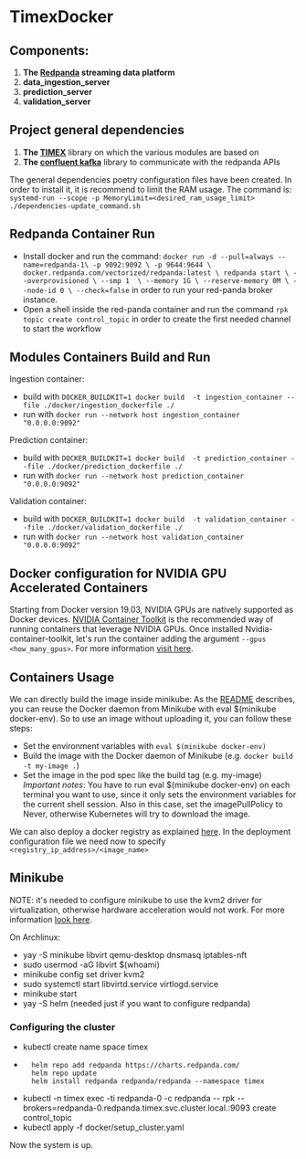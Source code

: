 # TimexDocker

## **Components**:

1. **The [Redpanda](https://redpanda.com/) streaming data platform**
2. **data_ingestion_server**
3. **prediction_server**
4. **validation_server**

## **Project general dependencies**

1. **The [TIMEX](https://github.com/AlexMV12/TIMEX)** library on which the various modules are based on
2. **The [confluent kafka](https://docs.confluent.io/platform/current/clients/confluent-kafka-python/html/index.html#)** library to communicate with the redpanda APIs

The general dependencies poetry configuration files have been created. In order to install it, it is recommend to limit the RAM usage. The command is:
`systemd-run --scope -p MemoryLimit=<desired_ram_usage_limit> ./dependencies-update_command.sh`

## **Redpanda Container Run**

- Install docker and run the command:
  ```docker run -d --pull=always --name=redpanda-1\ -p 9092:9092 \ -p 9644:9644 \ docker.redpanda.com/vectorized/redpanda:latest \ redpanda start \ --overprovisioned \ --smp 1  \ --memory 1G \ --reserve-memory 0M \ --node-id 0 \ --check=false```
  in order to run your red-panda broker instance.
- Open a shell inside the red-panda container and run the command `rpk topic create control_topic` in order to create the first needed channel to start the workflow

## Modules Containers Build and Run

Ingestion container:

* build with `DOCKER_BUILDKIT=1 docker build  -t ingestion_container --file ./docker/ingestion_dockerfile ./`
* run with `docker run --network host ingestion_container "0.0.0.0:9092"`


Prediction container:

* build with `DOCKER_BUILDKIT=1 docker build  -t prediction_container --file ./docker/prediction_dockerfile ./`
* run with `docker run --network host prediction_container "0.0.0.0:9092"`


Validation container:

* build with `DOCKER_BUILDKIT=1 docker build  -t validation_container --file ./docker/validation_dockerfile ./`
* run with `docker run --network host validation_container "0.0.0.0:9092"`


## **Docker configuration for NVIDIA GPU Accelerated Containers**

Starting from Docker version 19.03, NVIDIA GPUs are natively supported as Docker devices.
[NVIDIA Container Toolkit](https://docs.nvidia.com/datacenter/cloud-native/container-toolkit/install-guide.html) is the recommended way of running containers that leverage NVIDIA GPUs.
Once installed Nvidia-container-toolkit, let's run the container adding the argument `--gpus <how_many_gpus>`.
For more information [visit here](https://wiki.archlinux.org/titleDocker#Run_GPU_accelerated_Docker_containers_with_NVIDIA_GPUs).


## **Containers Usage**

We can directly build the image inside minikube:
As the [README](https://github.com/kubernetes/minikube/blob/0c616a6b42b28a1aab8397f5a9061f8ebbd9f3d9/README.md#reusing-the-docker-daemon) describes, you can reuse the Docker daemon from Minikube with eval $(minikube docker-env). So to use an image without uploading it, you can follow these steps:

- Set the environment variables with `eval $(minikube docker-env)`
- Build the image with the Docker daemon of Minikube (e.g. `docker build -t my-image .`)
- Set the image in the pod spec like the build tag (e.g. my-image)
  *Important notes*: You have to run eval $(minikube docker-env) on each terminal you want to use, since it only sets the environment variables for the current shell session. Also in this case, set the imagePullPolicy to Never, otherwise Kubernetes will try to download the image.

We can also deploy a docker registry as explained [here](https://docs.docker.com/registry/deploying/).
In the deployment configuration file we need now to specify `<registry_ip_address>/<image_name>`


## **Minikube**

NOTE: it's needed to configure minikube to use the kvm2 driver for virtualization, otherwise hardware acceleration would not work. For more information [look here](https://minikube.sigs.k8s.io/docs/drivers/kvm2/).

On Archlinux:
* yay -S minikube libvirt qemu-desktop dnsmasq iptables-nft
* sudo usermod -aG libvirt $(whoami)
* minikube config set driver kvm2
* sudo systemctl start libvirtd.service virtlogd.service
* minikube start
* yay -S helm (needed just if you want to configure redpanda)

### **Configuring the cluster**
* kubectl create name space timex
* ```
    helm repo add redpanda https://charts.redpanda.com/
    helm repo update
    helm install redpanda redpanda/redpanda --namespace timex
  ```
* kubectl -n timex exec -ti redpanda-0 -c redpanda -- rpk --brokers=redpanda-0.redpanda.timex.svc.cluster.local.:9093 create control_topic
* kubectl apply -f docker/setup_cluster.yaml

Now the system is up.

